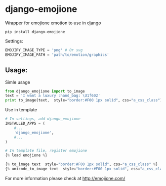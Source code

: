 # django-emojione
Wrapper for emojione emotion to use in django

```
pip install django-emojione
```


Settings:
```python
EMOJIPY_IMAGE_TYPE = 'png' # Or svg
EMOJIPY_IMAGE_PATH = 'path/to/emotion/graphics'
```

## Usage:
Simle usage
```python
from django_emojione import to_image
text = 'I want a luxury :hand_bag: \U1f602'
print to_image(text,  style="border:#F00 1px solid", css="a_css_class")
```

Use in template
```python
# In settings, add django_emojione
INSTALLED_APPS = (
    #...
    'django_emojione',
    #...
)

# In template file, register emojione
{% load emojione %}

{% to_image text  style="border:#F00 1px solid", css="a_css_class" %}
{% unicode_to_image text  style="border:#F00 1px solid", css="a_css_class" %}
```

For more information please check at http://emojione.com/
